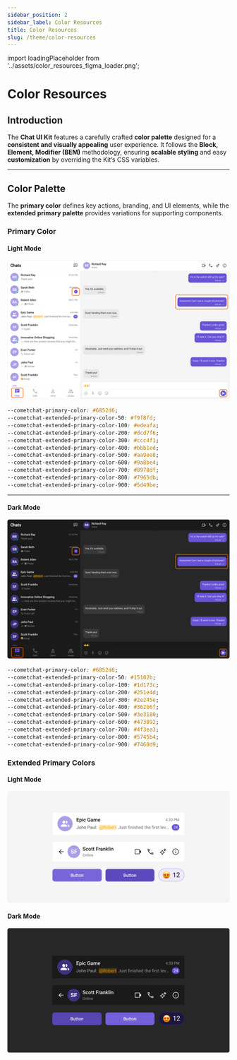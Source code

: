 ```yaml
---
sidebar_position: 2
sidebar_label: Color Resources
title: Color Resources
slug: /theme/color-resources
---
```


import loadingPlaceholder from '../assets/color_resources_figma_loader.png';

# **Color Resources**

## Introduction

The **Chat UI Kit** features a carefully crafted **color palette** designed for a **consistent and visually appealing** user experience. It follows the **Block, Element, Modifier (BEM)** methodology, ensuring **scalable styling** and easy **customization** by overriding the Kit’s CSS variables.

---

## Color Palette

The **primary color** defines key actions, branding, and UI elements, while the **extended primary palette** provides variations for supporting components.

### **Primary Color**

#### **Light Mode**
![](../assets/color_resources_primary_color_light_mode.png)

```css
--cometchat-primary-color: #6852d6;
--cometchat-extended-primary-color-50: #f9f8fd;
--cometchat-extended-primary-color-100: #edeafa;
--cometchat-extended-primary-color-200: #dcd7f6;
--cometchat-extended-primary-color-300: #ccc4f1;
--cometchat-extended-primary-color-400: #bbb1ed;
--cometchat-extended-primary-color-500: #aa9ee8;
--cometchat-extended-primary-color-600: #9a8be4;
--cometchat-extended-primary-color-700: #8978df;
--cometchat-extended-primary-color-800: #7965db;
--cometchat-extended-primary-color-900: #5d49be;
```

---

#### **Dark Mode**
![](../assets/color_resources_primary_color_dark_mode.png)

```css
--cometchat-primary-color: #6852d6;
--cometchat-extended-primary-color-50: #15102b;
--cometchat-extended-primary-color-100: #1d173c;
--cometchat-extended-primary-color-200: #251e4d;
--cometchat-extended-primary-color-300: #2e245e;
--cometchat-extended-primary-color-400: #362b6f;
--cometchat-extended-primary-color-500: #3e3180;
--cometchat-extended-primary-color-600: #473892;
--cometchat-extended-primary-color-700: #4f3ea3;
--cometchat-extended-primary-color-800: #5745b4;
--cometchat-extended-primary-color-900: #7460d9;
```

### **Extended Primary Colors**

#### **Light Mode**
![](../assets/color_resources_extended_primary_color_light_mode.png)

#### **Dark Mode**
![](../assets/color_resources_extended_primary_color_dark_mode.png)
 
